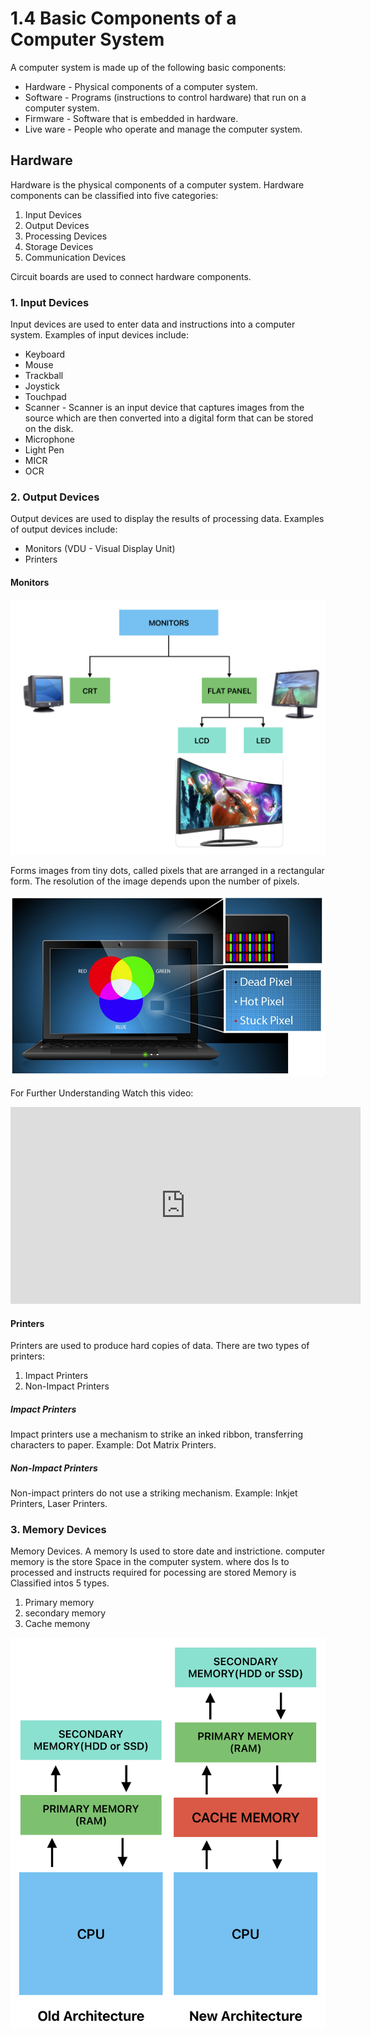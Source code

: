 # 1.4 Basic Components of a Computer System

A computer system is made up of the following basic components:

- Hardware - Physical components of a computer system.
- Software - Programs (instructions to control hardware) that run on a computer system.
- Firmware - Software that is embedded in hardware.
- Live ware - People who operate and manage the computer system.

## Hardware

Hardware is the physical components of a computer system. Hardware components can be classified into five categories:

1. Input Devices
2. Output Devices
3. Processing Devices
4. Storage Devices
5. Communication Devices

Circuit boards are used to connect hardware components.

### 1. Input Devices

Input devices are used to enter data and instructions into a computer system. Examples of input devices include:

- Keyboard
- Mouse
- Trackball
- Joystick
- Touchpad
- Scanner - Scanner is an input device that captures images from the source which are then converted into a digital form that can be stored on the disk.
- Microphone
- Light Pen
- MICR
- OCR

### 2. Output Devices

Output devices are used to display the results of processing data. Examples of output devices include:

- Monitors (VDU - Visual Display Unit)
- Printers

#### Monitors

![categorization of Monitors](img/categorization-of-monitors.png)

Forms images from tiny dots, called pixels that are arranged in a rectangular form. The resolution of the image depends upon the number of pixels.

![alt text](img/monitor-pixels.jpg)

For Further Understanding Watch this video:

<iframe width="560" height="315" src="https://www.youtube.com/embed/yxygknX1AiE?si=SAsmuuyD3EJXVV9i" title="YouTube video player" frameborder="0" allow="accelerometer; autoplay; clipboard-write; encrypted-media; gyroscope; picture-in-picture; web-share" referrerpolicy="strict-origin-when-cross-origin" allowfullscreen></iframe>

#### Printers

Printers are used to produce hard copies of data. There are two types of printers:

1. Impact Printers
2. Non-Impact Printers

##### Impact Printers

Impact printers use a mechanism to strike an inked ribbon, transferring characters to paper. Example: Dot Matrix Printers.

##### Non-Impact Printers

Non-impact printers do not use a striking mechanism. Example: Inkjet Printers, Laser Printers.

### 3. Memory Devices

Memory Devices.
A memory Is used to store date and instrictione. computer memory is the store Space in the computer system. where dos Is to processed and instructs required for pocessing are stored
Memory is Classified intos 5 types.

1. Primary memory
2. secondary memory
3. Cache memony

![Memory Architectures](img/memory-architecture.png)
